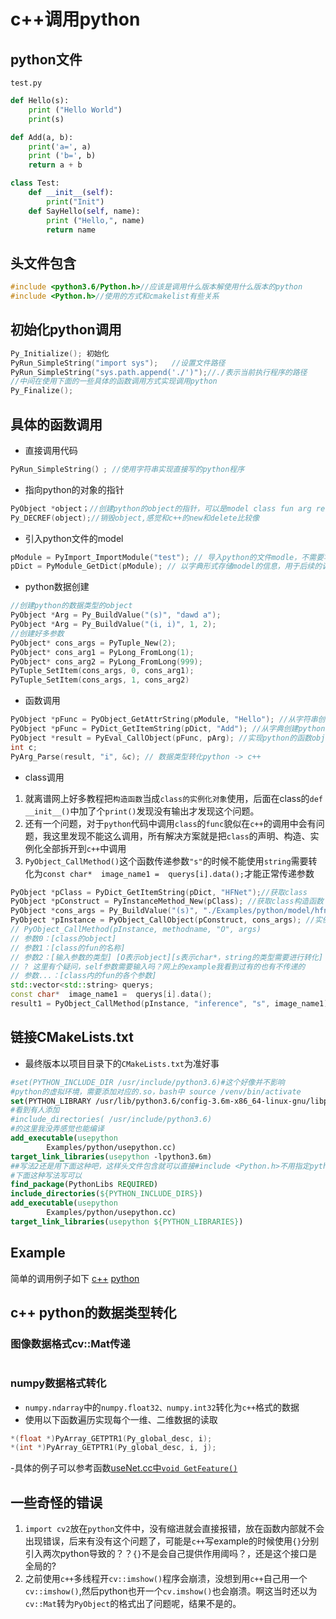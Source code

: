 # c++调用python
## python文件
`test.py`
```python
def Hello(s):
    print ("Hello World")
    print(s)

def Add(a, b):
    print('a=', a)
    print ('b=', b)
    return a + b

class Test:
    def __init__(self):
        print("Init")
    def SayHello(self, name):
        print ("Hello,", name)
        return name
```
## 头文件包含
```c++
#include <python3.6/Python.h>//应该是调用什么版本解使用什么版本的python
#include <Python.h>//使用的方式和cmakelist有些关系
```
## 初始化python调用
```c++
Py_Initialize(); 初始化
PyRun_SimpleString("import sys");   //设置文件路径
PyRun_SimpleString("sys.path.append('./')");//./表示当前执行程序的路径
//中间在使用下面的一些具体的函数调用方式实现调用python
Py_Finalize();
```
## 具体的函数调用
- 直接调用代码
```c++
PyRun_SimpleString(）; //使用字符串实现直接写的python程序
```
- 指向python的对象的指针
```c++
PyObject *object；//创建python的object的指针，可以是model class fun arg return
Py_DECREF(object);//销毁object,感觉和c++的new和delete比较像
```
- 引入python文件的model
```c++
pModule = PyImport_ImportModule("test"); // 导入python的文件modle，不需要写后缀名.py
pDict = PyModule_GetDict(pModule); // 以字典形式存储model的信息，用于后续的调用
```
 - python数据创建
```c++
//创建python的数据类型的object
PyObject *Arg = Py_BuildValue("(s)", "dawd a");
PyObject *Arg = Py_BuildValue("(i, i)", 1, 2);
//创建好多参数
PyObject* cons_args = PyTuple_New(2);
PyObject* cons_arg1 = PyLong_FromLong(1);
PyObject* cons_arg2 = PyLong_FromLong(999);
PyTuple_SetItem(cons_args, 0, cons_arg1);
PyTuple_SetItem(cons_args, 1, cons_arg2)

```
- 函数调用
```c++
PyObject *pFunc = PyObject_GetAttrString(pModule, "Hello"); //从字符串创建python函数object
PyObject *pFunc = PyDict_GetItemString(pDict, "Add"); //从字典创建python函数object
PyObject *result = PyEval_CallObject(pFunc, pArg); //实现python的函数object的调用并接受return
int c;
PyArg_Parse(result, "i", &c); // 数据类型转化python -> c++
```
- class调用

1. 就离谱网上好多教程把`构造函数`当成`class的实例化对象`使用，后面在class的`def __init__()`中加了个`print()`发现没有输出才发现这个问题。
2. 还有一个问题，对于`python`代码中调用`class`的`func`貌似在`c++`的调用中会有问题，我这里发现不能这么调用，所有解决方案就是把`class`的声明、构造、实例化全部拆开到`c++`中调用
3. `PyObject_CallMethod()`这个函数传递参数`"s"`的时候不能使用`string`需要转化为`const char*  image_name1 =  querys[i].data();`才能正常传递参数

```c++
PyObject *pClass = PyDict_GetItemString(pDict, "HFNet");//获取class
PyObject *pConstruct = PyInstanceMethod_New(pClass); //获取class构造函数
PyObject *cons_args = Py_BuildValue("(s)", "./Examples/python/model/hfnet");//设置实例化所需要的参数
PyObject *pInstance = PyObject_CallObject(pConstruct, cons_args); //实例化class
// PyObject_CallMethod(pInstance, methodname, "O", args) 
// 参数0：[class的object]
// 参数1：[class的fun的名称]
// 参数2：[输入参数的类型] [O表示object][s表示char*，string的类型需要进行转化] 
// ? 这里有个疑问，self参数需要输入吗？网上的example我看到过有的也有不传递的
// 参数...：[class内的fun的各个参数]
std::vector<std::string> querys;
const char*  image_name1 =  querys[i].data();
result1 = PyObject_CallMethod(pInstance, "inference", "s", image_name1);
```

## 链接CMakeLists.txt
 - 最终版本以项目目录下的`CMakeLists.txt`为准好事
```CMake
#set(PYTHON_INCLUDE_DIR /usr/include/python3.6)#这个好像并不影响
#python的虚拟环境，需要添加对应的.so，bash中 source /venv/bin/activate
set(PYTHON_LIBRARY /usr/lib/python3.6/config-3.6m-x86_64-linux-gnu/libpython3.6.so)
#看到有人添加
#include_directories( /usr/include/python3.6)
#的这里我没弄感觉也能编译	
add_executable(usepython
        Examples/python/usepython.cc)
target_link_libraries(usepython -lpython3.6m)
##写法2还是用下面这种吧，这样头文件包含就可以直接#include <Python.h>不用指定python版本
#下面这种写法写可以
find_package(PythonLibs REQUIRED)
include_directories(${PYTHON_INCLUDE_DIRS})
add_executable(usepython
        Examples/python/usepython.cc)
target_link_libraries(usepython ${PYTHON_LIBRARIES})
```
## Example
简单的调用例子如下
[c++](usepython.cc)
[python](testpy.py)
## c++ python的数据类型转化
### 图像数据格式cv::Mat传递
```c++
```
### numpy数据格式转化
- `numpy.ndarray`中的`numpy.float32、numpy.int32`转化为`c++`格式的数据
- 使用以下函数遍历实现每个一维、二维数据的读取
```c++
*(float *)PyArray_GETPTR1(Py_global_desc, i);
*(int *)PyArray_GETPTR1(Py_global_desc, i, j);
```
-具体的例子可以参考函数[useNet.cc中`void GetFeature()`](useNet.cc)

## 一些奇怪的错误
1. `import cv2`放在`python`文件中，没有缩进就会直接报错，放在函数内部就不会出现错误，后来有没有这个问题了，可能是`c++`写example的时候使用`{}`分别引入两次python导致的？？`{}`不是会自己提供作用阈吗？，还是这个接口是全局的?
2. 之前使用`c++`多线程开`cv::imshow()`程序会崩溃，没想到用`c++`自己用一个`cv::imshow()`,然后python也开一个`cv.imshow()`也会崩溃。啊这当时还以为`cv::Mat`转为`PyObject`的格式出了问题呢，结果不是的。